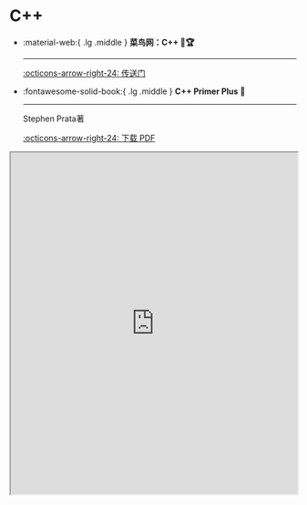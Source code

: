 # C++

<div class="grid cards" markdown>

-   :material-web:{ .lg .middle } __菜鸟网：C++ 🎯🏆__

    ---

    [:octicons-arrow-right-24: <a href="https://www.runoob.com/cplusplus/cpp-tutorial.html" target="_blank"> 传送门 </a>](#)


-   :fontawesome-solid-book:{ .lg .middle } __C++ Primer Plus 🎯__

    ---
    Stephen Prata著

    [:octicons-arrow-right-24: <a href="http://www.cuishuaiwen.com:7500/CODING/C-C++/C++/C++.Primer.Plus.6th.Edition.Oct.2011.pdf" target="_blank"> 下载 PDF </a>](#)

</div>

<iframe src="http://www.cuishuaiwen.com:7500/CODING/C-C++/C++/C++.Primer.Plus.6th.Edition.Oct.2011.pdf" width="100%" height="600px"></iframe>

